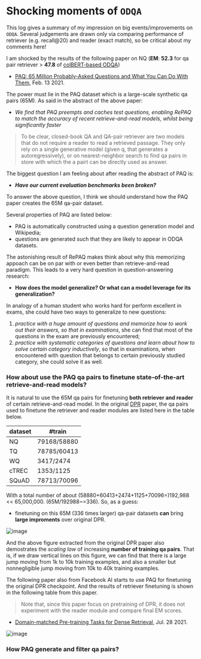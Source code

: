 
# Shocking moments of `ODQA`

This log gives a summary of my impression on big events/improvements on `ODQA`. Several judgements are drawn only via comparing performance of retriever (e.g. recall@20) and reader (exact match), so be critical about my comments here!

I am shocked by the results of the following paper on NQ (**EM**: **52.3** for qa pair retriever > **47.8** of [colBERT-based ODQA](https://arxiv.org/pdf/2007.00814.pdf))

- [PAQ: 65 Million Probably-Asked Questions and What You Can Do With Them](https://arxiv.org/pdf/2102.07033.pdf), Feb. 13 2021.

The power must lie in the PAQ dataset which is a large-scale synthetic qa pairs (65M). As said in the abstract of the above paper:
- *We find that PAQ preempts and caches test questions, enabling RePAQ to match the accuracy of recent retrieve-and-read models, whilst being significantly faster*

> To be clear, closed-book QA and QA-pair retriever are two models that do not require a reader to read a retrieved passage.
> They only rely on a single generative model (given q, that generates a autoregressively), or on nearest-neighbor search to find qa pairs in store with which the a pairt can be directly used as answer.

The biggest question I am feeling about after reading the abstract of PAQ is:

- ***Have our current evaluation benchmarks been broken?*** 

To answer the above question, I think we should understand how the PAQ paper creates the 65M qa-pair dataset.

Several properties of PAQ are listed below:
- PAQ is automatically constructed using a question generation model and Wikipedia;
- questions are generated such that they are likely to appear in ODQA datasets.

The astonishing result of RePAQ makes think about why this memorizing appoach can be on par with or even better than retrieve-and-read paradigm. This leads to a very hard question in question-answering research:
- **How does the model generalize? Or what can a model leverage for its generalization?**

In analogy of a human student who works hard for perform excellent in exams, she could have two ways to generalize to new questions:
1. *practice with a huge amount of questions and memorize how to work out their answers, so that in examinations*, she can find that most of the questions in the exam are previously encountered;
2. *practice with systematic categories of questions and learn about how to solve certain category inductively*, so that in examinations, when encountered with question that belongs to certain previously studied category, she could solve it as well.

### How about use the PAQ qa pairs to finetune state-of-the-art retrieve-and-read models?

It is natural to use the 65M qa pairs for finetuning **both retriever and reader** of certain retrieve-and-read model.
In the original [DPR](https://arxiv.org/pdf/2004.04906.pdf) paper, the qa pairs used to finetune the retriever and reader modules are listed here in the table below.

| dataset | #train |
| ----    | ----   |
| NQ      | 79168/58880  |
| TQ      | 78785/60413  |
| WQ      | 3417/2474    |
| cTREC   | 1353/1125    |
| SQuAD   | 78713/70096  |

With a total number of about (58880+60413+2474+1125+70096=)192,988 << 65,000,000. (65M/192988~=336). So, as a guess:
- finetuning on this 65M (336 times larger) qa-pair datasets **can** bring **large improments** over original DPR.

![image](https://user-images.githubusercontent.com/7335618/144694538-52e1f744-1fc8-4c2e-b602-c9ac068fde3b.png)

And the above figure extracted from the original DPR paper also demostrates the *scaling law* of increasing **number of training qa pairs**.
That is, if we draw vertical lines on this figure, we can find that there is a large jump moving from 1k to 10k training examples, and also a smaller but nonnegligible jump moving from 10k to 40k training examples.

The following paper also from Facebook AI starts to use PAQ for finetuning the original DPR checkpoint. And the results of retriever finetuning is shown in the following table from this paper.
> Note that, since this paper focus on pretraining of DPR, it does not experiment with the reader module and compare final EM scores. 

- [Domain-matched Pre-training Tasks for Dense Retrieval](https://arxiv.org/pdf/2107.13602.pdf), Jul. 28 2021.

![image](https://user-images.githubusercontent.com/7335618/144693287-d2d26e52-e1ec-4594-8c69-662a096d7b82.png)


### How PAQ generate and filter qa pairs?

